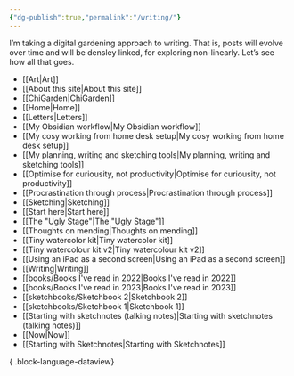 ```yaml
---
{"dg-publish":true,"permalink":"/writing/"}
---
```


I’m taking a digital gardening approach to writing. That is, posts will evolve over time and will be densley linked, for exploring non-linearly. Let’s see how all that goes.
- [[Art\|Art]]
- [[About this site\|About this site]]
- [[ChiGarden\|ChiGarden]]
- [[Home\|Home]]
- [[Letters\|Letters]]
- [[My Obsidian workflow\|My Obsidian workflow]]
- [[My cosy working from home desk setup\|My cosy working from home desk setup]]
- [[My planning, writing and sketching tools\|My planning, writing and sketching tools]]
- [[Optimise for curiousity, not productivity\|Optimise for curiousity, not productivity]]
- [[Procrastination through process\|Procrastination through process]]
- [[Sketching\|Sketching]]
- [[Start here\|Start here]]
- [[The "Ugly Stage"\|The "Ugly Stage"]]
- [[Thoughts on mending\|Thoughts on mending]]
- [[Tiny watercolor kit\|Tiny watercolor kit]]
- [[Tiny watercolour kit v2\|Tiny watercolour kit v2]]
- [[Using an iPad as a second screen\|Using an iPad as a second screen]]
- [[Writing\|Writing]]
- [[books/Books I've read in 2022\|Books I've read in 2022]]
- [[books/Books I've read in 2023\|Books I've read in 2023]]
- [[sketchbooks/Sketchbook 2\|Sketchbook 2]]
- [[sketchbooks/Sketchbook 1\|Sketchbook 1]]
- [[Starting with sketchnotes (talking notes)\|Starting with sketchnotes (talking notes)]]
- [[Now\|Now]]
- [[Starting with Sketchnotes\|Starting with Sketchnotes]]

{ .block-language-dataview}
